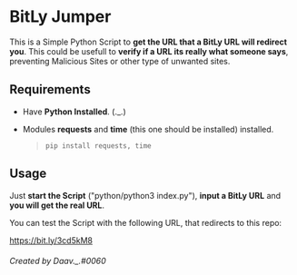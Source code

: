 # BitLy Jumper

This is a Simple Python Script to **get the URL that a BitLy URL will redirect you**. This could be usefull to **verify if a URL its really what someone says**, preventing Malicious Sites or other type of unwanted sites.

## Requirements
- Have **Python Installed**. (._.)
- Modules **requests** and **time** (this one should be installed) installed.

    > `pip install requests, time`


## Usage
Just **start the Script** ("python/python3 index.py"), **input a BitLy URL** and **you will get the real URL**.



You can test the Script with the following URL, that redirects to this repo:

<https://bit.ly/3cd5kM8>



###### Created by Daav._.#0060